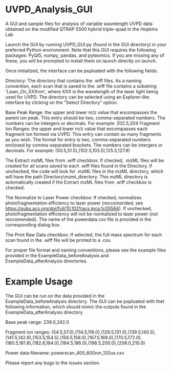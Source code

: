 # UVPD_Analysis_GUI
A GUI and sample files for analysis of variable wavelength UVPD data obtained on the modified QTRAP 5500 hybrid triple-quad in the Hopkins Lab


Launch the GUI by running UVPD_GUI.py (found in the GUI directory) in your preferred Python environment. Note that this GUI requires the following packages: PyQt5, numpy, pandas, and pyteomics. If you are missing any of these, you will be prompted to install them on launch directly on launch. 

Once initialized, the interface can be popluated with the following fields:

Directory: The directory that contains the .wiff files. As a naming convention, each scan that is saved to the .wiff file contains a substring 'Laser_On_XXXnm', where XXX is the wavelength of the laser light being used for UVPD. The directory can be selected using an Explorer-like interface by clicking on the "Select Directory" option. 

Base Peak Range: the upper and lower m/z value that encompasses the parent ion peak. This entry should be two, comma-separated numbers. The numbers can be intergers or decimals. For example: 202.5,204
Fragment Ion Ranges: the upper and lower m/z value that encompasses each fragment ion formed via UVPD. This entry can contain as many fragments as you wish. The format for entry is two, comma-separated numbers enclosed by comma-separated brackets. The numbers can be intergers or decimals. For example: (50.5,51.5),(102.5,103.5),125.5,127.9)

The Extract mzML files from .wiff checkbox: If checked, .mzML files will be created for all scans saved to each .wiff files found in the Directory. If unchecked, the code will look for .mzML files in the mzML directory, which will have the path Directory\\mzml_directory. This mzML directory is automatically created if the Extract mzML files from .wiff checkbox is checked. 

The Normalize to Laser Power checkbox: If checked, normalizes photofragmentation efficiency to laser power (reccomended; see https://pubs.acs.org/doi/full/10.1021/acs.jpca.1c05564). If unchecked, photofragmentation efficiency will not be normalized to laser power (not reccomended). The name of the powerdata.csv file is provided in the corresponding dialog box. 

The Print Raw Data checkbox: If selected, the full mass spectrum for each scan found in the .wiff file will be printed to a .csv. 

For proper file format and naming conventions, please see the example files provided in the ExampleData_beforeAnalysis and ExampleData_afterAnalysis directories. 

# Example Usage

The GUI can be run on the data provided in the ExampleData_beforeAnalysis directory. The GUI can be popluated with thet following information, which should mimic the outputs found in the ExampleData_afterAnalysis directory

Base peak range: 239.0,242.0

Fragment ion ranges: (54.5,57.0),(114.5,116.0),(129.5,131.0),(139.5,140.5),(141.5,142.8),(153.5,154.5),(156.5,158.0),(167.5,169.0),(170.5,172.0),(180.5,181.8),(182.6,184.0),(184.5,186.0),(198.5,200.0),(208.0,210.0)

Power data filename: powerscan_400_600nm_120us.csv

Please report any bugs to the issues section. 
